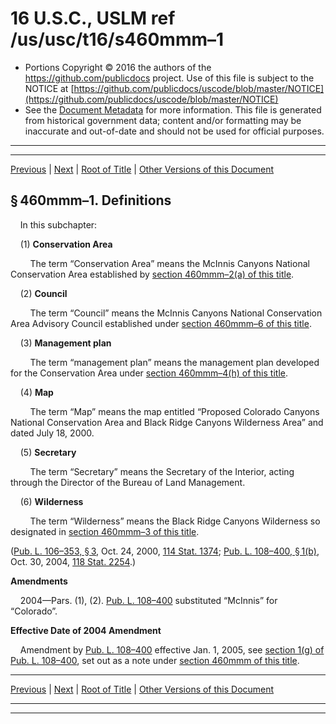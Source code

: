 ---
---

# 16 U.S.C., USLM ref /us/usc/t16/s460mmm–1

* Portions Copyright © 2016 the authors of the https://github.com/publicdocs project.
  Use of this file is subject to the NOTICE at [https://github.com/publicdocs/uscode/blob/master/NOTICE](https://github.com/publicdocs/uscode/blob/master/NOTICE)
* See the [Document Metadata](././../../../../..//README.md) for more information.
  This file is generated from historical government data; content and/or formatting may be inaccurate and out-of-date and should not be used for official purposes.

----------
----------

[Previous](./../../../../..//us/usc/t16/ch1/schCXXIV/m__us_usc_t16_s460mmm.md) | [Next](./../../../../..//us/usc/t16/ch1/schCXXIV/m__us_usc_t16_s460mmm–2.md) | [Root of Title](./../../../../../) | [Other Versions of this Document](https://publicdocs.github.io/go/links?ns=uslm&ref=%2Fus%2Fusc%2Ft16%2Fs460mmm%E2%80%931)

## § 460mmm–1. Definitions

    In this subchapter:

    (1) __Conservation Area__ 

        The term “Conservation Area” means the McInnis Canyons National Conservation Area established by [section 460mmm–2(a) of this title][/us/usc/t16/s460mmm–2/a].

    (2) __Council__ 

        The term “Council” means the McInnis Canyons National Conservation Area Advisory Council established under [section 460mmm–6 of this title][/us/usc/t16/s460mmm–6].

    (3) __Management plan__ 

        The term “management plan” means the management plan developed for the Conservation Area under [section 460mmm–4(h) of this title][/us/usc/t16/s460mmm–4/h].

    (4) __Map__ 

        The term “Map” means the map entitled “Proposed Colorado Canyons National Conservation Area and Black Ridge Canyons Wilderness Area” and dated July 18, 2000.

    (5) __Secretary__ 

        The term “Secretary” means the Secretary of the Interior, acting through the Director of the Bureau of Land Management.

    (6) __Wilderness__ 

        The term “Wilderness” means the Black Ridge Canyons Wilderness so designated in [section 460mmm–3 of this title][/us/usc/t16/s460mmm–3].

([Pub. L. 106–353, § 3][/us/pl/106/353/s3], Oct. 24, 2000, [114 Stat. 1374][/us/stat/114/1374]; [Pub. L. 108–400, § 1(b)][/us/pl/108/400/s1/b], Oct. 30, 2004, [118 Stat. 2254][/us/stat/118/2254].)

 __Amendments__ 

    2004—Pars. (1), (2). [Pub. L. 108–400][/us/pl/108/400] substituted “McInnis” for “Colorado”.

 __Effective Date of 2004 Amendment__ 

    Amendment by [Pub. L. 108–400][/us/pl/108/400] effective Jan. 1, 2005, see [section 1(g) of Pub. L. 108–400][/us/pl/108/400/s1/g], set out as a note under [section 460mmm of this title][/us/usc/t16/s460mmm].

----------

[Previous](./../../../../..//us/usc/t16/ch1/schCXXIV/m__us_usc_t16_s460mmm.md) | [Next](./../../../../..//us/usc/t16/ch1/schCXXIV/m__us_usc_t16_s460mmm–2.md) | [Root of Title](./../../../../../) | [Other Versions of this Document](https://publicdocs.github.io/go/links?ns=uslm&ref=%2Fus%2Fusc%2Ft16%2Fs460mmm%E2%80%931)

----------
----------

[/us/usc/t16/s460mmm–2/a]: https://publicdocs.github.io/go/links?ns=uslm&ref=%2Fus%2Fusc%2Ft16%2Fs460mmm%E2%80%932%2Fa
[/us/usc/t16/s460mmm–6]: https://publicdocs.github.io/go/links?ns=uslm&ref=%2Fus%2Fusc%2Ft16%2Fs460mmm%E2%80%936
[/us/usc/t16/s460mmm–4/h]: https://publicdocs.github.io/go/links?ns=uslm&ref=%2Fus%2Fusc%2Ft16%2Fs460mmm%E2%80%934%2Fh
[/us/usc/t16/s460mmm–3]: https://publicdocs.github.io/go/links?ns=uslm&ref=%2Fus%2Fusc%2Ft16%2Fs460mmm%E2%80%933
[/us/pl/106/353/s3]: https://publicdocs.github.io/go/links?ns=uslm&ref=%2Fus%2Fpl%2F106%2F353%2Fs3
[/us/stat/114/1374]: https://publicdocs.github.io/go/links?ns=uslm&ref=%2Fus%2Fstat%2F114%2F1374
[/us/pl/108/400/s1/b]: https://publicdocs.github.io/go/links?ns=uslm&ref=%2Fus%2Fpl%2F108%2F400%2Fs1%2Fb
[/us/stat/118/2254]: https://publicdocs.github.io/go/links?ns=uslm&ref=%2Fus%2Fstat%2F118%2F2254
[/us/pl/108/400]: https://publicdocs.github.io/go/links?ns=uslm&ref=%2Fus%2Fpl%2F108%2F400
[/us/pl/108/400]: https://publicdocs.github.io/go/links?ns=uslm&ref=%2Fus%2Fpl%2F108%2F400
[/us/pl/108/400/s1/g]: https://publicdocs.github.io/go/links?ns=uslm&ref=%2Fus%2Fpl%2F108%2F400%2Fs1%2Fg
[/us/usc/t16/s460mmm]: https://publicdocs.github.io/go/links?ns=uslm&ref=%2Fus%2Fusc%2Ft16%2Fs460mmm


